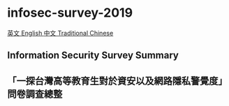 # infosec-survey-2019

[英文 English ]()
[中文 Traditional Chinese]()

## Information Security Survey Summary
## 「一探台灣高等教育生對於資安以及網路隱私警覺度」問卷調查總整
